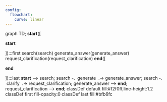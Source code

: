 ```yaml
---
config:
  flowchart:
    curve: linear
---
```

graph TD;
	__start__([<p>__start__</p>]):::first
	search(search)
	generate_answer(generate_answer)
	request_clarification(request_clarification)
	__end__([<p>__end__</p>]):::last
	__start__ --> search;
	search -. &nbsp;generate&nbsp; .-> generate_answer;
	search -. &nbsp;clarify&nbsp; .-> request_clarification;
	generate_answer --> __end__;
	request_clarification --> __end__;
	classDef default fill:#f2f0ff,line-height:1.2
	classDef first fill-opacity:0
	classDef last fill:#bfb6fc
